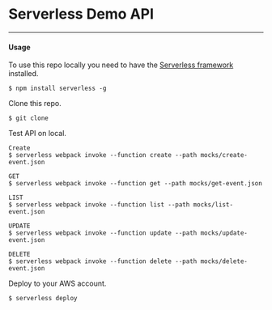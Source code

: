 # Serverless Demo API
---


#### Usage

To use this repo locally you need to have the [Serverless framework](https://serverless.com) installed.

``` 
$ npm install serverless -g
```

Clone this repo.

``` 
$ git clone 
```

Test API on local.

``` 
Create
$ serverless webpack invoke --function create --path mocks/create-event.json

GET
$ serverless webpack invoke --function get --path mocks/get-event.json

LIST
$ serverless webpack invoke --function list --path mocks/list-event.json

UPDATE
$ serverless webpack invoke --function update --path mocks/update-event.json

DELETE
$ serverless webpack invoke --function delete --path mocks/delete-event.json
```

Deploy to your AWS account.

``` 
$ serverless deploy
```



